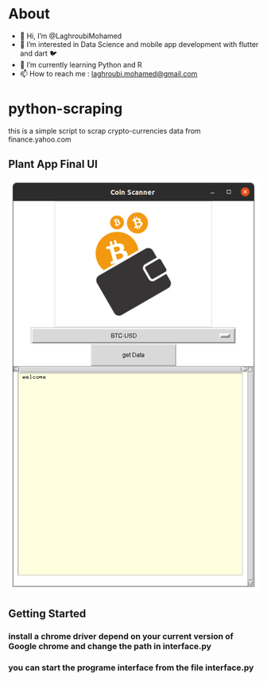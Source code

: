 # About
- 👋 Hi, I’m @LaghroubiMohamed
- 👀 I’m interested in Data Science and mobile app development with flutter and dart 🐦
- 🌱 I’m currently learning Python and R 
- 📫 How to reach me : laghroubi.mohamed@gmail.com

# python-scraping
  this is a simple script to scrap crypto-currencies data from finance.yahoo.com
  
## Plant App Final UI

![App UI](img/g1.png)
 

## Getting Started
###  install a chrome driver depend on your current version of Google chrome and change the path in interface.py
### you can start the programe interface from the file interface.py
 
